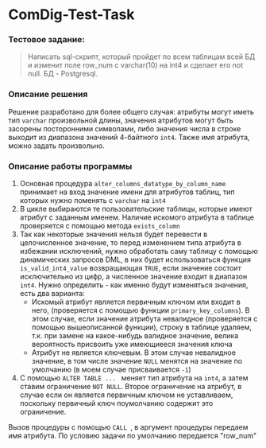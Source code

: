 # ComDig-Test-Task

### Тестовое задание:
> Написать sql-скрипт, который пройдет по всем таблицам всей БД и изменит поле row_num с varchar(10) на int4 и сделает его not null. БД - Postgresql.

### Описание решения

Решение разработано для более общего случая: атрибуты могут иметь тип `varchar` произвольной длины, значения атрибутов могут быть засорены посторонними символами, либо значения числа в строке выходит из диапазона значений 4-байтного `int4`. Также имя атрибута, можно задать произвольно.

### Описание работы программы

1. Основная процедура `alter_columns_datatype_by_column_name` принимает на вход значение имени для атрибутов таблиц, тип которых нужно поменять с `varchar` на `int4`
2. В цикле выбираются те пользовательские таблицы, которые имеют атрибут с заданным именем. Наличие искомого атрибута в таблице проверяется с помощью метода `exists_column`
3. Так как некоторые значения нельзя будет перевести в целочисленное значение, то перед изменением типа атрибута в избежании исключений, нужно обработать саму таблицу с помощью динамических запросов DML, в них будет использоваться функция `is_valid_int4_value` возвращающая `TRUE`, если значение состоит исключительно из цифр, а численное значение входит в диапазон `int4`. Нужно определить - как именно будут изменяться значения, есть два варианта:
    + Искомый атрибут является первичным ключом или входит в него, (проверяется с помощью функции `primary_key_columns`). В этом случае, если значение атрибута невалидное (проверяется с помощью вышеописанной функции), строку в таблице удаляем, т.к. при замене на какое-нибудь валидное значение, велика вероятность присвоить уже имеющиееся значения ключа
    + Атрибут не является ключевым. В этом случае невалидное значение, в том числе значение `NULL` менятся на значение по умолчанию (в моем случае присваивается `-1`)
4. С помощью `ALTER TABLE ... ` меняет тип атрибута на `int4`, а затем ставим ограничение `NOT NULL`. Второе ограничение на атрибут, в случае если он является первичным ключом не уставливаем, поскольку первичный ключ поумолчанию содержит это ограничение.


Вызов процедуры с помощью `CALL `, в аргумент процедуры передаем имя атрибута. По условию задачи по умолчанию передается "row_num"
